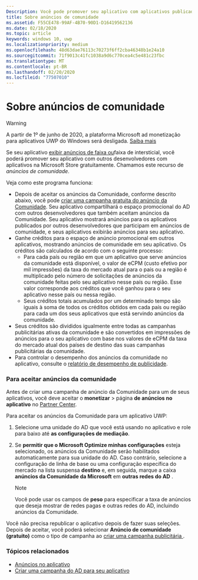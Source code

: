 ```yaml
---
Description: Você pode promover seu aplicativo com aplicativos publicados por outros desenvolvedores. Chamamos este recurso de anúncios de comunidade.
title: Sobre anúncios de comunidade
ms.assetid: F55CE478-99AF-4B70-90D1-D16419562136
ms.date: 02/18/2020
ms.topic: article
keywords: windows 10, uwp
ms.localizationpriority: medium
ms.openlocfilehash: 48d63dae76113c70273f6ff2cba46348b1e24a10
ms.sourcegitcommit: 71f9013c41fc1038a9d6c770cea4c5e481c23fbc
ms.translationtype: MT
ms.contentlocale: pt-BR
ms.lasthandoff: 02/20/2020
ms.locfileid: "77507010"
---
```

# <a name="about-community-ads"></a>Sobre anúncios de comunidade

>[!WARNING]
> A partir de 1º de junho de 2020, a plataforma Microsoft ad monetização para aplicativos UWP do Windows será desligada. [Saiba mais](https://social.msdn.microsoft.com/Forums/windowsapps/en-US/db8d44cb-1381-47f7-94d3-c6ded3fea36f/microsoft-ad-monetization-platform-shutting-down-june-1st?forum=aiamgr)

Se seu aplicativo [exibir anúncios de faixa ou](../monetize/display-ads-in-your-app.md)faixa de intersticial, você poderá promover seu aplicativo com outros desenvolvedores com aplicativos na Microsoft Store gratuitamente. Chamamos este recurso de *anúncios de comunidade*.  

Veja como este programa funciona:

* Depois de aceitar os anúncios da Comunidade, conforme descrito abaixo, você pode [criar uma campanha gratuita do anúncio da Comunidade](create-an-ad-campaign-for-your-app.md). Seu aplicativo compartilhará o espaço promocional do AD com outros desenvolvedores que também aceitam anúncios da Comunidade. Seu aplicativo mostrará anúncios para os aplicativos publicados por outros desenvolvedores que participam em anúncios de comunidade, e seus aplicativos exibirão anúncios para seu aplicativo.
* Ganhe créditos para o espaço de anúncio promocional em outros aplicativos, mostrando anúncios de comunidade em seu aplicativo. Os créditos são calculados de acordo com o seguinte processo:
  * Para cada país ou região em que um aplicativo que serve anúncios da comunidade está disponível, o valor de eCPM (custo efetivo por mil impressões) da taxa do mercado atual para o país ou a região é multiplicado pelo número de solicitações de anúncios da comunidade feitas pelo seu aplicativo nesse país ou região. Esse valor corresponde aos créditos que você ganhou para o seu aplicativo nesse país ou nessa região.
  * Seus créditos totais acumulados por um determinado tempo são iguais à soma de todos os créditos obtidos em cada país ou região para cada um dos seus aplicativos que está servindo anúncios da comunidade.
* Seus créditos são divididos igualmente entre todas as campanhas publicitárias ativas da comunidade e são convertidos em impressões de anúncios para o seu aplicativo com base nos valores de eCPM da taxa do mercado atual dos países de destino das suas campanhas publicitárias da comunidade.
* Para controlar o desempenho dos anúncios da comunidade no aplicativo, consulte o [relatório de desempenho de publicidade](advertising-performance-report.md).

### <a name="opt-in-to-community-ads"></a>Para aceitar anúncios da comunidade

Antes de criar uma campanha de anúncio da Comunidade para um de seus aplicativos, você deve aceitar o **monetizar** &gt; página **de anúncios no aplicativo** no [Partner Center](https://partner.microsoft.com/dashboard).

Para aceitar os anúncios da Comunidade para um aplicativo UWP:

1. Selecione uma unidade do AD que você está usando no aplicativo e role para baixo até **as configurações de mediação**.
2. Se **permitir que o Microsoft Optimize minhas configurações** esteja selecionado, os anúncios da Comunidade serão habilitados automaticamente para sua unidade do AD. Caso contrário, selecione a configuração de linha de base ou uma configuração específica do mercado na lista suspensa **destino** e, em seguida, marque a caixa **anúncios da Comunidade da Microsoft** em **outras redes do AD** .

    > [!NOTE]
    > Você pode usar os campos de **peso** para especificar a taxa de anúncios que deseja mostrar de redes pagas e outras redes do AD, incluindo anúncios da Comunidade.

Você não precisa republicar o aplicativo depois de fazer suas seleções. Depois de aceitar, você poderá selecionar **Anúncio de comunidade (gratuito)** como o tipo de campanha ao [criar uma campanha publicitária ](create-an-ad-campaign-for-your-app.md).

### <a name="related-topics"></a>Tópicos relacionados

* [Anúncios no aplicativo](in-app-ads.md)
* [Criar uma campanha do AD para seu aplicativo](create-an-ad-campaign-for-your-app.md)

